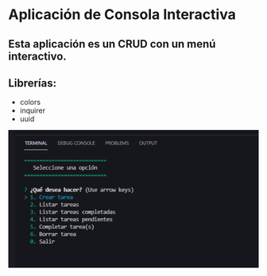 # Aplicación de Consola Interactiva
## Esta aplicación es un CRUD con un menú interactivo.

## Librerías:
- colors
- inquirer
- uuid

<img src="./public/img/thumb.png">